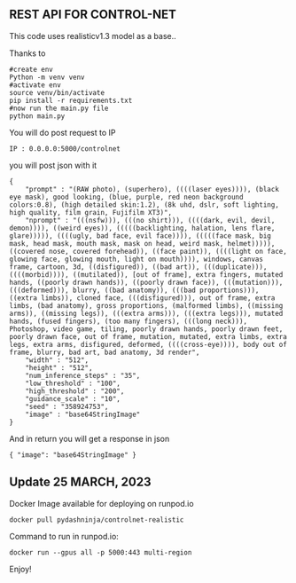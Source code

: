 ## REST API FOR CONTROL-NET

This code uses realisticv1.3 model as a base..

Thanks to 

```
#create env
Python -m venv venv
#activate env
source venv/bin/activate
pip install -r requirements.txt
#now run the main.py file
python main.py
```


You will do post request to IP
```
IP : 0.0.0.0:5000/controlnet
```
you will post json with it
```
{
	"prompt" : "(RAW photo), (superhero), ((((laser eyes)))), (black eye mask), good looking, (blue, purple, red neon background colors:0.8), (high detailed skin:1.2), (8k uhd, dslr, soft lighting, high quality, film grain, Fujifilm XT3)",
	"nprompt" : "(((nsfw))), (((no shirt))), ((((dark, evil, devil, demon)))), ((weird eyes)), (((((backlighting, halation, lens flare, glare))))), ((((ugly, bad face, evil face)))), (((((face mask, big mask, head mask, mouth mask, mask on head, weird mask, helmet))))), ((covered nose, covered forehead)), ((face paint)), ((((light on face, glowing face, glowing mouth, light on mouth)))), windows, canvas frame, cartoon, 3d, ((disfigured)), ((bad art)), (((duplicate))), ((((morbid)))), ((mutilated)), [out of frame], extra fingers, mutated hands, ((poorly drawn hands)), ((poorly drawn face)), (((mutation))), (((deformed))), blurry, ((bad anatomy)), (((bad proportions))), ((extra limbs)), cloned face, (((disfigured))), out of frame, extra limbs, (bad anatomy), gross proportions, (malformed limbs), ((missing arms)), ((missing legs)), (((extra arms))), (((extra legs))), mutated hands, (fused fingers), (too many fingers), (((long neck))), Photoshop, video game, tiling, poorly drawn hands, poorly drawn feet, poorly drawn face, out of frame, mutation, mutated, extra limbs, extra legs, extra arms, disfigured, deformed, ((((cross-eye)))), body out of frame, blurry, bad art, bad anatomy, 3d render",
	"width" : "512",
	"height" : "512",
	"num_inference_steps" : "35",
	"low_threshold" : "100",
	"high_threshold" : "200",
	"guidance_scale" : "10",
	"seed" : "358924753",
	"image" : "base64StringImage"
}
```
And in return you will get a response in json
```
{ "image": "base64StringImage" }
```
	
	

## Update 25 MARCH, 2023

Docker Image available for deploying on runpod.io

```
docker pull pydashninja/controlnet-realistic
```

Command to run in runpod.io:


```
docker run --gpus all -p 5000:443 multi-region
```

Enjoy!
